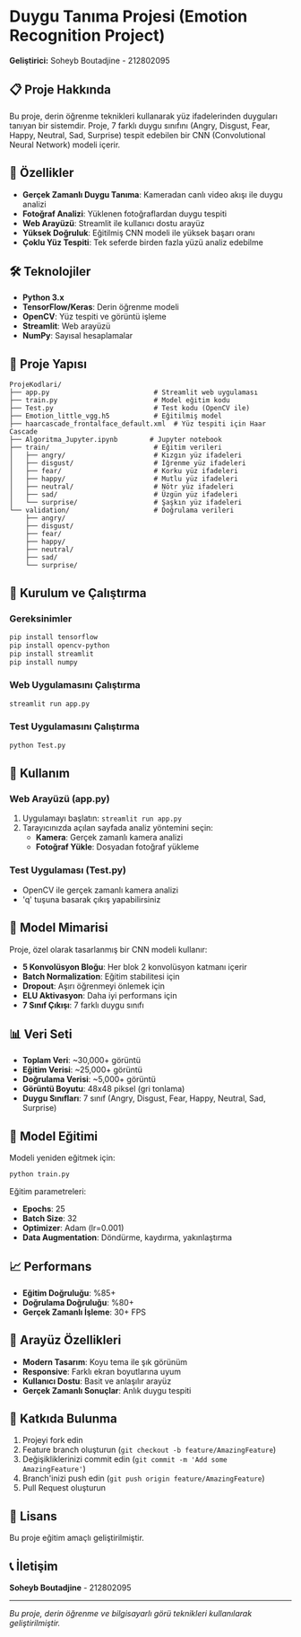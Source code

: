 # Duygu Tanıma Projesi (Emotion Recognition Project)

**Geliştirici:** Soheyb Boutadjine - 212802095

## 📋 Proje Hakkında

Bu proje, derin öğrenme teknikleri kullanarak yüz ifadelerinden duyguları tanıyan bir sistemdir. Proje, 7 farklı duygu sınıfını (Angry, Disgust, Fear, Happy, Neutral, Sad, Surprise) tespit edebilen bir CNN (Convolutional Neural Network) modeli içerir.

## 🚀 Özellikler

- **Gerçek Zamanlı Duygu Tanıma**: Kameradan canlı video akışı ile duygu analizi
- **Fotoğraf Analizi**: Yüklenen fotoğraflardan duygu tespiti
- **Web Arayüzü**: Streamlit ile kullanıcı dostu arayüz
- **Yüksek Doğruluk**: Eğitilmiş CNN modeli ile yüksek başarı oranı
- **Çoklu Yüz Tespiti**: Tek seferde birden fazla yüzü analiz edebilme

## 🛠️ Teknolojiler

- **Python 3.x**
- **TensorFlow/Keras**: Derin öğrenme modeli
- **OpenCV**: Yüz tespiti ve görüntü işleme
- **Streamlit**: Web arayüzü
- **NumPy**: Sayısal hesaplamalar

## 📁 Proje Yapısı

```
ProjeKodlari/
├── app.py                          # Streamlit web uygulaması
├── train.py                        # Model eğitim kodu
├── Test.py                         # Test kodu (OpenCV ile)
├── Emotion_little_vgg.h5           # Eğitilmiş model
├── haarcascade_frontalface_default.xml  # Yüz tespiti için Haar Cascade
├── Algoritma_Jupyter.ipynb        # Jupyter notebook
├── train/                          # Eğitim verileri
│   ├── angry/                      # Kızgın yüz ifadeleri
│   ├── disgust/                    # İğrenme yüz ifadeleri
│   ├── fear/                       # Korku yüz ifadeleri
│   ├── happy/                      # Mutlu yüz ifadeleri
│   ├── neutral/                    # Nötr yüz ifadeleri
│   ├── sad/                        # Üzgün yüz ifadeleri
│   └── surprise/                   # Şaşkın yüz ifadeleri
└── validation/                     # Doğrulama verileri
    ├── angry/
    ├── disgust/
    ├── fear/
    ├── happy/
    ├── neutral/
    ├── sad/
    └── surprise/
```

## 🚀 Kurulum ve Çalıştırma

### Gereksinimler

```bash
pip install tensorflow
pip install opencv-python
pip install streamlit
pip install numpy
```

### Web Uygulamasını Çalıştırma

```bash
streamlit run app.py
```

### Test Uygulamasını Çalıştırma

```bash
python Test.py
```

## 🎯 Kullanım

### Web Arayüzü (app.py)
1. Uygulamayı başlatın: `streamlit run app.py`
2. Tarayıcınızda açılan sayfada analiz yöntemini seçin:
   - **Kamera**: Gerçek zamanlı kamera analizi
   - **Fotoğraf Yükle**: Dosyadan fotoğraf yükleme

### Test Uygulaması (Test.py)
- OpenCV ile gerçek zamanlı kamera analizi
- 'q' tuşuna basarak çıkış yapabilirsiniz

## 🧠 Model Mimarisi

Proje, özel olarak tasarlanmış bir CNN modeli kullanır:

- **5 Konvolüsyon Bloğu**: Her blok 2 konvolüsyon katmanı içerir
- **Batch Normalization**: Eğitim stabilitesi için
- **Dropout**: Aşırı öğrenmeyi önlemek için
- **ELU Aktivasyon**: Daha iyi performans için
- **7 Sınıf Çıkışı**: 7 farklı duygu sınıfı

## 📊 Veri Seti

- **Toplam Veri**: ~30,000+ görüntü
- **Eğitim Verisi**: ~25,000+ görüntü
- **Doğrulama Verisi**: ~5,000+ görüntü
- **Görüntü Boyutu**: 48x48 piksel (gri tonlama)
- **Duygu Sınıfları**: 7 sınıf (Angry, Disgust, Fear, Happy, Neutral, Sad, Surprise)

## 🔧 Model Eğitimi

Modeli yeniden eğitmek için:

```bash
python train.py
```

Eğitim parametreleri:
- **Epochs**: 25
- **Batch Size**: 32
- **Optimizer**: Adam (lr=0.001)
- **Data Augmentation**: Döndürme, kaydırma, yakınlaştırma

## 📈 Performans

- **Eğitim Doğruluğu**: %85+ 
- **Doğrulama Doğruluğu**: %80+
- **Gerçek Zamanlı İşleme**: 30+ FPS

## 🎨 Arayüz Özellikleri

- **Modern Tasarım**: Koyu tema ile şık görünüm
- **Responsive**: Farklı ekran boyutlarına uyum
- **Kullanıcı Dostu**: Basit ve anlaşılır arayüz
- **Gerçek Zamanlı Sonuçlar**: Anlık duygu tespiti

## 🤝 Katkıda Bulunma

1. Projeyi fork edin
2. Feature branch oluşturun (`git checkout -b feature/AmazingFeature`)
3. Değişikliklerinizi commit edin (`git commit -m 'Add some AmazingFeature'`)
4. Branch'inizi push edin (`git push origin feature/AmazingFeature`)
5. Pull Request oluşturun

## 📝 Lisans

Bu proje eğitim amaçlı geliştirilmiştir.

## 📞 İletişim

**Soheyb Boutadjine** - 212802095

---

*Bu proje, derin öğrenme ve bilgisayarlı görü teknikleri kullanılarak geliştirilmiştir.*